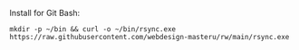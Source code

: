 Install for Git Bash:

```mkdir -p ~/bin && curl -o ~/bin/rsync.exe https://raw.githubusercontent.com/webdesign-masteru/rw/main/rsync.exe```
